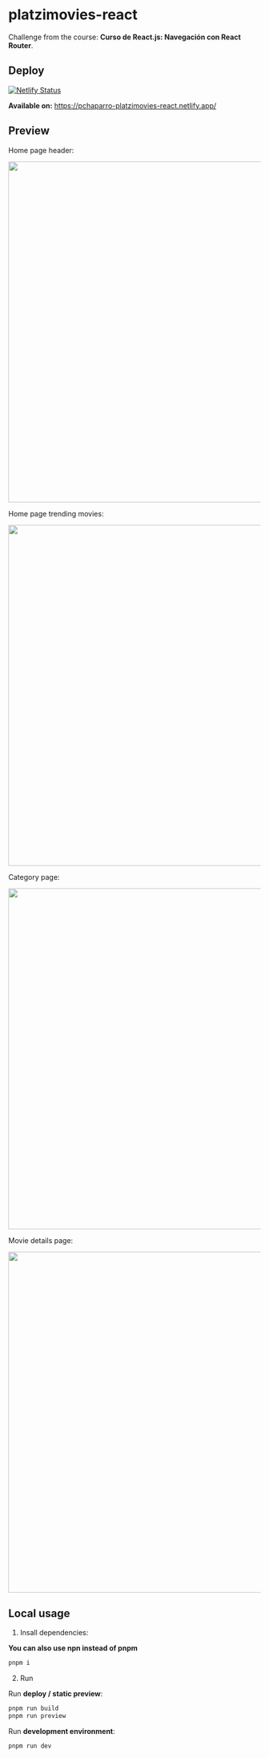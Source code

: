 # platzimovies-react

Challenge from the course: **Curso de React.js: Navegación con React Router**. 

## Deploy

[![Netlify Status](https://api.netlify.com/api/v1/badges/f97cc9ef-9d87-44cf-989a-15fba9df190b/deploy-status)](https://app.netlify.com/sites/pchaparro-platzimovies-react/deploys)

**Available on:** https://pchaparro-platzimovies-react.netlify.app/

## Preview

Home page header:

<p align="center">
  <img src="https://user-images.githubusercontent.com/94259578/204146483-0ec6641c-dbf5-48d6-8488-659aab4420b6.png" width="680px"/>
</p>

Home page trending movies:

<p align="center">
  <img src="https://user-images.githubusercontent.com/94259578/204146509-e3a56597-68c3-498a-a3d4-e84f87bf3313.png" width="680px"/>
</p>

Category page:

<p align="center">
  <img src="https://user-images.githubusercontent.com/94259578/204146615-5d94eb19-113e-406e-a63e-120061848067.png" width="680px"/>
</p>

Movie details page:

<p align="center">
  <img src="https://user-images.githubusercontent.com/94259578/204146730-81261673-e9e2-43df-9376-3577a2e5c9f7.png" width="680px"/>
</p>

## Local usage

1. Insall dependencies:

**You can also use npn instead of pnpm**

```bash
pnpm i
```

2. Run

Run **deploy / static preview**: 

```bash
pnpm run build
pnpm run preview
```

Run **development environment**:

```bash
pnpm run dev
```
